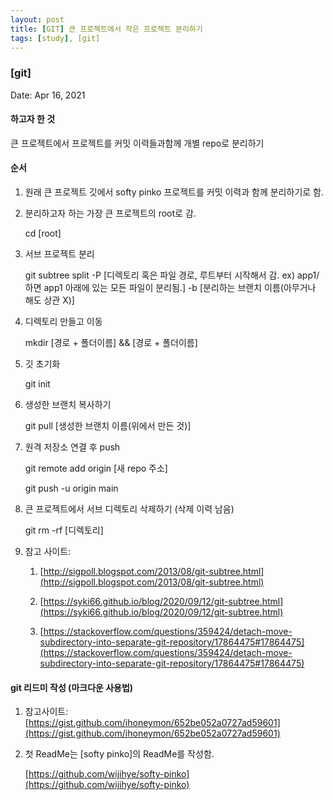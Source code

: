 ```yaml
---
layout: post
title: [GIT] 큰 프로젝트에서 작은 프로젝트 분리하기
tags: [study], [git]
---
```


### [git]

Date: Apr 16, 2021

#### 하고자 한 것

큰 프로젝트에서 프로젝트를 커밋 이력들과함께 개별 repo로 분리하기

#### 순서

1. 원래 큰 프로젝트 깃에서 softy pinko 프로젝트를 커밋 이력과 함께 분리하기로 함.

2. 분리하고자 하는 가장 큰 프로젝트의 root로 감.

   cd [root]

3. 서브 프로젝트 분리

   git subtree split -P [디렉토리 혹은 파일 경로, 루트부터 시작해서 감. ex) app1/ 하면 app1 아래에 있는 모든 파일이 분리됨.] -b [분리하는 브랜치 이름(아무거나 해도 상관 X)]

4. 디렉토리 만들고 이동

   mkdir [경로 + 폴더이름] && [경로 + 폴더이름]

5. 깃 초기화

   git init

6. 생성한 브랜치 복사하기

   git pull [생성한 브랜치 이름(위에서 만든 것)]

7. 원격 저장소 연결 후 push

   git remote add origin [새 repo 주소]

   git push -u origin main

8. 큰 프로젝트에서 서브 디렉토리 삭제하기 (삭제 이력 남음)

   git rm -rf [디렉토리]

9. 참고 사이트:

   1. [http://sigpoll.blogspot.com/2013/08/git-subtree.html](http://sigpoll.blogspot.com/2013/08/git-subtree.html)

   2. [https://syki66.github.io/blog/2020/09/12/git-subtree.html](https://syki66.github.io/blog/2020/09/12/git-subtree.html)

   3. [https://stackoverflow.com/questions/359424/detach-move-subdirectory-into-separate-git-repository/17864475#17864475](https://stackoverflow.com/questions/359424/detach-move-subdirectory-into-separate-git-repository/17864475#17864475)

#### git 리드미 작성 (마크다운 사용법)

1. 참고사이트: [https://gist.github.com/ihoneymon/652be052a0727ad59601](https://gist.github.com/ihoneymon/652be052a0727ad59601)

2. 첫 ReadMe는 [softy pinko]의 ReadMe를 작성함.

   [https://github.com/wijihye/softy-pinko](https://github.com/wijihye/softy-pinko)
